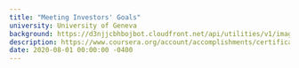 ```yaml
---
title: "Meeting Investors' Goals"
university: University of Geneva
background: https://d3njjcbhbojbot.cloudfront.net/api/utilities/v1/imageproxy/https://coursera-university-assets.s3.amazonaws.com/3d/924a31c87cba44f62637ede5a9ba69/UNIGE-SquareLogo-600x600.png?auto=format%2Ccompress&dpr=1&w=80&h=80
description: https://www.coursera.org/account/accomplishments/certificate/J68ZXNCVBK66
date: 2020-08-01 00:00:00 -0400
---
```

